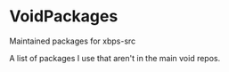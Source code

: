 # VoidPackages
Maintained packages for xbps-src

A list of packages I use that aren't in the main void repos.
